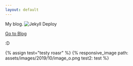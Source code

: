 ```yaml
---
layout: default
---
```


My blog. ![Jekyll Deploy](https://github.com/Samplasion/blog/workflows/Jekyll%20Deploy/badge.svg?event=push)  

[Go to Blog](https://blog.samplasion.js.org/)

:D

{% assign test="testy roasr" %}
{% responsive_image path: assets/images/2019/10/image_o.png test2: test %}